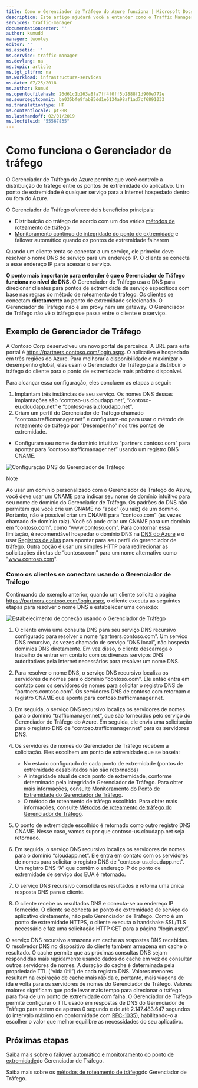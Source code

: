 ```yaml
---
title: Como o Gerenciador de Tráfego do Azure funciona | Microsoft Docs
description: Este artigo ajudará você a entender como o Traffic Manager roteia tráfego para alto desempenho e disponibilidade de seus aplicativos da Web
services: traffic-manager
documentationcenter: ''
author: kumudd
manager: twooley
editor: ''
ms.assetid: ''
ms.service: traffic-manager
ms.devlang: na
ms.topic: article
ms.tgt_pltfrm: na
ms.workload: infrastructure-services
ms.date: 07/25/2018
ms.author: kumud
ms.openlocfilehash: 26d61c1b263a8fa7ff4f0ff5b2888f1d900e772e
ms.sourcegitcommit: ba035bfe9fab85dd1e6134a98af1ad7cf6891033
ms.translationtype: HT
ms.contentlocale: pt-BR
ms.lasthandoff: 02/01/2019
ms.locfileid: "55567835"
---
```

# <a name="how-traffic-manager-works"></a>Como funciona o Gerenciador de tráfego

O Gerenciador de Tráfego do Azure permite que você controle a distribuição do tráfego entre os pontos de extremidade do aplicativo. Um ponto de extremidade é qualquer serviço para a Internet hospedado dentro ou fora do Azure.

O Gerenciador de Tráfego oferece dois benefícios principais:

- Distribuição do tráfego de acordo com um dos vários [métodos de roteamento de tráfego](traffic-manager-routing-methods.md)
- [Monitoramento contínuo de integridade do ponto de extremidade](traffic-manager-monitoring.md) e failover automático quando os pontos de extremidade falharem

Quando um cliente tenta se conectar a um serviço, ele primeiro deve resolver o nome DNS do serviço para um endereço IP. O cliente se conecta a esse endereço IP para acessar o serviço.

**O ponto mais importante para entender é que o Gerenciador de Tráfego funciona no nível de DNS.**  O Gerenciador de Tráfego usa o DNS para direcionar clientes para pontos de extremidade de serviço específicos com base nas regras do método de roteamento de tráfego. Os clientes se conectam **diretamente** ao ponto de extremidade selecionado. O Gerenciador de Tráfego não é um proxy nem um gateway. O Gerenciador de Tráfego não vê o tráfego que passa entre o cliente e o serviço.

## <a name="traffic-manager-example"></a>Exemplo de Gerenciador de Tráfego

A Contoso Corp desenvolveu um novo portal de parceiros. A URL para este portal é https://partners.contoso.com/login.aspx. O aplicativo é hospedado em três regiões do Azure. Para melhorar a disponibilidade e maximizar o desempenho global, elas usam o Gerenciador de Tráfego para distribuir o tráfego do cliente para o ponto de extremidade mais próximo disponível.

Para alcançar essa configuração, eles concluem as etapas a seguir:

1. Implantam três instâncias de seu serviço. Os nomes DNS dessas implantações são “contoso-us.cloudapp.net”, “contoso-eu.cloudapp.net” e “contoso-asia.cloudapp.net”.
2. Criam um perfil do Gerenciador de Tráfego chamado “contoso.trafficmanager.net” e configuram-no para usar o método de roteamento de tráfego por “Desempenho” nos três pontos de extremidade.
* Configuram seu nome de domínio intuitivo “partners.contoso.com” para apontar para “contoso.trafficmanager.net” usando um registro DNS CNAME.

![Configuração DNS do Gerenciador de Tráfego][1]

> [!NOTE]
> Ao usar um domínio personalizado com o Gerenciador de Tráfego do Azure, você deve usar um CNAME para indicar seu nome de domínio intuitivo para seu nome de domínio do Gerenciador de Tráfego. Os padrões do DNS não permitem que você crie um CNAME no “apex” (ou raiz) de um domínio. Portanto, não é possível criar um CNAME para “contoso.com” (às vezes chamado de domínio raiz). Você só pode criar um CNAME para um domínio em “contoso.com”, como “www.contoso.com”. Para contornar essa limitação, é recomendável hospedar o domínio DNS na [DNS do Azure](../dns/dns-overview.md) e o usar [Registros de alias](../dns/tutorial-alias-tm.md) para apontar para seu perfil do gerenciador de tráfego. Outra opção é usar um simples HTTP para redirecionar as solicitações diretas de “contoso.com” para um nome alternativo como "www.contoso.com".

### <a name="how-clients-connect-using-traffic-manager"></a>Como os clientes se conectam usando o Gerenciador de Tráfego

Continuando do exemplo anterior, quando um cliente solicita a página https://partners.contoso.com/login.aspx, o cliente executa as seguintes etapas para resolver o nome DNS e estabelecer uma conexão:

![Estabelecimento de conexão usando o Gerenciador de Tráfego][2]

1. O cliente envia uma consulta DNS para seu serviço DNS recursivo configurado para resolver o nome “partners.contoso.com”. Um serviço DNS recursivo, às vezes chamado de serviço “DNS local”, não hospeda domínios DNS diretamente. Em vez disso, o cliente descarrega o trabalho de entrar em contato com os diversos serviços DNS autoritativos pela Internet necessários para resolver um nome DNS.
2. Para resolver o nome DNS, o serviço DNS recursivo localiza os servidores de nomes para o domínio “contoso.com”. Ele então entra em contato com os servidores de nomes para solicitar o registro DNS de “partners.contoso.com”. Os servidores DNS de contoso.com retornam o registro CNAME que aponta para contoso.trafficmanager.net.
3. Em seguida, o serviço DNS recursivo localiza os servidores de nomes para o domínio “trafficmanager.net”, que são fornecidos pelo serviço do Gerenciador de Tráfego do Azure. Em seguida, ele envia uma solicitação para o registro DNS de “contoso.trafficmanager.net” para os servidores DNS.
4. Os servidores de nomes do Gerenciador de Tráfego recebem a solicitação. Eles escolhem um ponto de extremidade que se baseia:

    - No estado configurado de cada ponto de extremidade (pontos de extremidade desabilitados não são retornados)
    - A integridade atual de cada ponto de extremidade, conforme determinado pela integridade Gerenciador de Tráfego. Para obter mais informações, consulte [Monitoramento do Ponto de Extremidade do Gerenciador de Tráfego](traffic-manager-monitoring.md).
    - O método de roteamento de tráfego escolhido. Para obter mais informações, consulte [Métodos de roteamento de tráfego do Gerenciador de Tráfego](traffic-manager-routing-methods.md).

5. O ponto de extremidade escolhido é retornado como outro registro DNS CNAME. Nesse caso, vamos supor que contoso-us.cloudapp.net seja retornado.
6. Em seguida, o serviço DNS recursivo localiza os servidores de nomes para o domínio “cloudapp.net”. Ele entra em contato com os servidores de nomes para solicitar o registro DNS de “contoso-us.cloudapp.net”. Um registro DNS “A” que contém o endereço IP do ponto de extremidade de serviço dos EUA é retornado.
7. O serviço DNS recursivo consolida os resultados e retorna uma única resposta DNS para o cliente.
8. O cliente recebe os resultados DNS e conecta-se ao endereço IP fornecido. O cliente se conecta ao ponto de extremidade de serviço do aplicativo diretamente, não pelo Gerenciador de Tráfego. Como é um ponto de extremidade HTTPS, o cliente executa o handshake SSL/TLS necessário e faz uma solicitação HTTP GET para a página “/login.aspx”.

O serviço DNS recursivo armazena em cache as respostas DNS recebidas. O resolvedor DNS no dispositivo do cliente também armazena em cache o resultado. O cache permite que as próximas consultas DNS sejam respondidas mais rapidamente usando dados do cache em vez de consultar outros servidores de nomes. A duração do cache é determinada pela propriedade TTL (“vida útil”) de cada registro DNS. Valores menores resultam na expiração de cache mais rápida e, portanto, mais viagens de ida e volta para os servidores de nomes do Gerenciador de Tráfego. Valores maiores significam que pode levar mais tempo para direcionar o tráfego para fora de um ponto de extremidade com falha. O Gerenciador de Tráfego permite configurar o TTL usado em respostas de DNS do Gerenciador de Tráfego para serem de apenas 0 segundo e de até 2.147.483.647 segundos (o intervalo máximo em conformidade com [RFC-1035](https://www.ietf.org/rfc/rfc1035.txt)), habilitando-o a escolher o valor que melhor equilibre as necessidades do seu aplicativo.


## <a name="next-steps"></a>Próximas etapas

Saiba mais sobre o [failover automático e monitoramento do ponto de extremidade](traffic-manager-monitoring.md)do Gerenciador de Tráfego.

Saiba mais sobre os [métodos de roteamento de tráfego](traffic-manager-routing-methods.md)do Gerenciador de Tráfego.

<!--Image references-->
[1]: ./media/traffic-manager-how-traffic-manager-works/dns-configuration.png
[2]: ./media/traffic-manager-how-traffic-manager-works/flow.png


